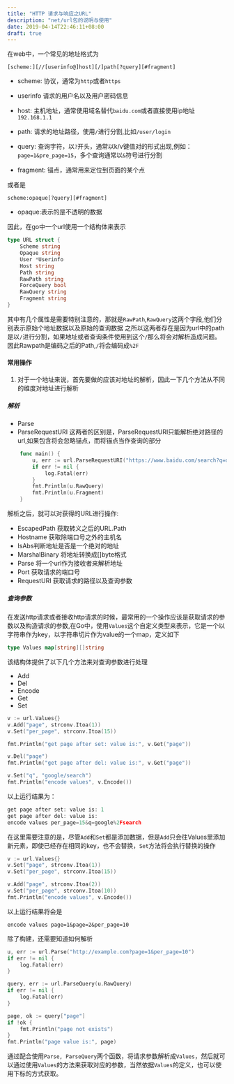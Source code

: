 ```yaml
---
title: "HTTP 请求与响应之URL"
description: "net/url包的说明与使用"
date: 2019-04-14T22:46:11+08:00
draft: true
---
```


在web中，一个常见的地址格式为
```
[scheme:][//[userinfo@]host][/]path[?query][#fragment]
```
- scheme: 协议，通常为`http`或者`https`

- userinfo 请求的用户名以及用户密码信息

- host: 主机地址，通常使用域名替代`baidu.com`或者直接使用ip地址`192.168.1.1`

- path: 请求的地址路径，使用`/`进行分割,比如`/user/login`

- query: 查询字符，以`?`开头，通常以k/v键值对的形式出现,例如：`page=1&pre_page=15`，多个查询通常以`&`符号进行分割

- fragment: 锚点，通常用来定位到页面的某个点

或者是
```
scheme:opaque[?query][#fragment]
```
- opaque:表示的是不透明的数据

因此，在go中一个url使用一个结构体来表示
```go
type URL struct {
    Scheme string
    Opaque string
    User *Userinfo
    Host string
    Path string
    RawPath string
    ForceQuery bool
    RawQuery string
    Fragment string
}
```
其中有几个属性是需要特别注意的，那就是`RawPath`,`RawQuery`这两个字段,他们分别表示原始个地址数据以及原始的查询数据
之所以这两者存在是因为url中的path是以`/`进行分割，如果地址或者查询条件使用到这个`/`那么将会对解析造成问题。
因此Rawpath是编码之后的Path,`/`将会编码成`%2F`

#### 常用操作
1. 对于一个地址来说，首先要做的应该对地址的解析，因此一下几个方法从不同的维度对地址进行解析

##### 解析
- Parse
- ParseRequestURI
这两者的区别是，ParseRequestURI只能解析绝对路径的url,如果包含将会忽略锚点，而将锚点当作查询的部分

```go
    func main() {
        u, err := url.ParseRequestURI("https://www.baidu.com/search?q=dotnet#frame")
        if err != nil {
            log.Fatal(err)
        }
        fmt.Println(u.RawQuery)
        fmt.Println(u.Fragment)
    }
```


解析之后，就可以对获得的URL进行操作:

- EscapedPath 获取转义之后的URL.Path
- Hostname 获取除端口号之外的主机名
- IsAbs判断地址是否是一个绝对的地址
- MarshalBinary 将地址转换成[]byte格式
- Parse 将一个url作为接收者来解析地址
- Port 获取请求的端口号
- RequestURI 获取请求的路径以及查询参数

##### 查询参数
在发送http请求或者接收http请求的时候，最常用的一个操作应该是获取请求的参数以及构造请求的参数,在Go中，使用`Values`这个自定义类型来表示，它是一个以字符串作为key，以字符串切片作为value的一个map，定义如下
```go
type Values map[string][]string
```
该结构体提供了以下几个方法来对查询参数进行处理
- Add
- Del
- Encode
- Get
- Set

```go
v := url.Values{}
v.Add("page", strconv.Itoa(1))
v.Set("per_page", strconv.Itoa(15))

fmt.Println("get page after set: value is:", v.Get("page"))

v.Del("page")
fmt.Println("get page after del: value is:", v.Get("page"))

v.Set("q", "google/search")
fmt.Println("encode values", v.Encode())
```
以上运行结果为：
```go
get page after set: value is: 1
get page after del: value is: 
encode values per_page=15&q=google%2Fsearch
```
在这里需要注意的是，尽管`Add`和`Set`都是添加数据，但是`Add`只会往Values里添加新元素，即使已经存在相同的key，也不会替换，`Set`方法将会执行替换的操作

```go
v := url.Values{}
v.Set("page", strconv.Itoa(1))
v.Set("per_page", strconv.Itoa(15))

v.Add("page", strconv.Itoa(2))
v.Set("per_page", strconv.Itoa(10))
fmt.Println("encode values", v.Encode())
```
以上运行结果将会是
```
encode values page=1&page=2&per_page=10
```

除了构建，还需要知道如何解析
```go
u, err := url.Parse("http://example.com?page=1&per_page=10")
if err != nil {
    log.Fatal(err)
}

query, err := url.ParseQuery(u.RawQuery)
if err != nil {
    log.Fatal(err)
}

page, ok := query["page"]
if !ok {
    fmt.Println("page not exists")
}
fmt.Println("page value is:", page)
```

通过配合使用`Parse, ParseQuery`两个函数，将请求参数解析成`Values`，然后就可以通过使用`Values`的方法来获取对应的参数，当然依据`Values`的定义，也可以使用下标的方式获取。